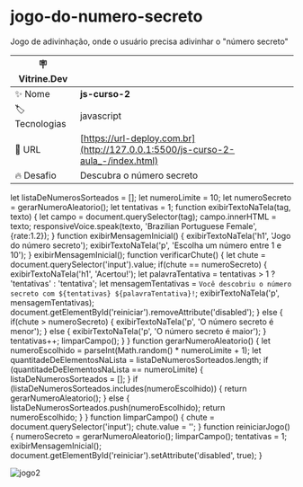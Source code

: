 # jogo-do-numero-secreto
Jogo de adivinhação, onde o usuário precisa adivinhar o "número secreto"

| :placard: Vitrine.Dev |     |
| -------------  | --- |
| :sparkles: Nome        | **js-curso-2**
| :label: Tecnologias | javascript
| :rocket: URL         | [https://url-deploy.com.br](http://127.0.0.1:5500/js-curso-2-aula_-/index.html)
| :fire: Desafio     | Descubra o número secreto
let listaDeNumerosSorteados = [];
let numeroLimite = 10;
let numeroSecreto = gerarNumeroAleatorio();
let tentativas = 1;
function exibirTextoNaTela(tag, texto) {
    let campo = document.querySelector(tag);
    campo.innerHTML = texto;
    responsiveVoice.speak(texto, 'Brazilian Portuguese Female', {rate:1.2});
}
function exibirMensagemInicial() {
    exibirTextoNaTela('h1', 'Jogo do número secreto');
    exibirTextoNaTela('p', 'Escolha um número entre 1 e 10');
}
exibirMensagemInicial();
function verificarChute() {
    let chute = document.querySelector('input').value;
    if(chute == numeroSecreto) {
        exibirTextoNaTela('h1', 'Acertou!');
        let palavraTentativa = tentativas > 1 ? 'tentativas' : 'tentativa';
        let mensagemTentativas = `Você descobriu o número secreto com ${tentativas} ${palavraTentativa}!`;
        exibirTextoNaTela('p', mensagemTentativas);
        document.getElementById('reiniciar').removeAttribute('disabled');
    } else {
        if(chute > numeroSecreto) {
            exibirTextoNaTela('p', 'O número secreto é menor');
        } else {
            exibirTextoNaTela('p', 'O número secreto é maior');
        }
        tentativas++;
        limparCampo();
    }
}
function gerarNumeroAleatorio() {
    let numeroEscolhido = parseInt(Math.random() * numeroLimite + 1);
    let quantitadeDeElementosNaLista = listaDeNumerosSorteados.length;
    if (quantitadeDeElementosNaLista == numeroLimite) {
        listaDeNumerosSorteados = [];
    }
    if (listaDeNumerosSorteados.includes(numeroEscolhido)) {
        return gerarNumeroAleatorio();
    } else {
        listaDeNumerosSorteados.push(numeroEscolhido);
        return numeroEscolhido;
    }
}
function limparCampo() {
    chute = document.querySelector('input');
    chute.value = '';
}
function reiniciarJogo() {
    numeroSecreto = gerarNumeroAleatorio();
    limparCampo();
    tentativas = 1;
    exibirMensagemInicial();
    document.getElementById('reiniciar').setAttribute('disabled', true);
}

<!-- Inserir imagem com a #vitrinedev ao final do link -->
![jogo2](https://github.com/duca27/jogo-do-numero-secreto/assets/152569671/b1178f48-1487-4bce-8430-93f9bda3ee35)
